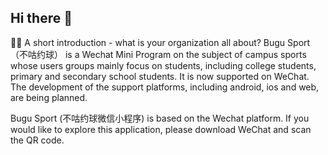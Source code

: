 ## Hi there 👋

<!--

**Here are some ideas to get you started:**

🙋‍♀️ A short introduction - what is your organization all about?
Bugu Sport（不咕约球） is a Wechat Mini Program on the subject of campus sports whose users groups mainly focus on students, including college students, primary and secondary school students. It is now supported on WeChat. The development of the support platforms, including android, ios and web, are being planned.

Bugu Sport (不咕约球微信小程序) is based on the Wechat platform. If you would like to explore this application, please download WeChat and scan the QR code.
🌈 Contribution guidelines - how can the community get involved?
👩‍💻 Useful resources - where can the community find your docs? Is there anything else the community should know?
🍿 Fun facts - what does your team eat for breakfast?
🧙 Remember, you can do mighty things with the power of [Markdown](https://docs.github.com/github/writing-on-github/getting-started-with-writing-and-formatting-on-github/basic-writing-and-formatting-syntax)
-->
🙋‍♀️ A short introduction - what is your organization all about?
Bugu Sport（不咕约球） is a Wechat Mini Program on the subject of campus sports whose users groups mainly focus on students, including college students, primary and secondary school students. It is now supported on WeChat. The development of the support platforms, including android, ios and web, are being planned.

Bugu Sport (不咕约球微信小程序) is based on the Wechat platform. If you would like to explore this application, please download WeChat and scan the QR code.

